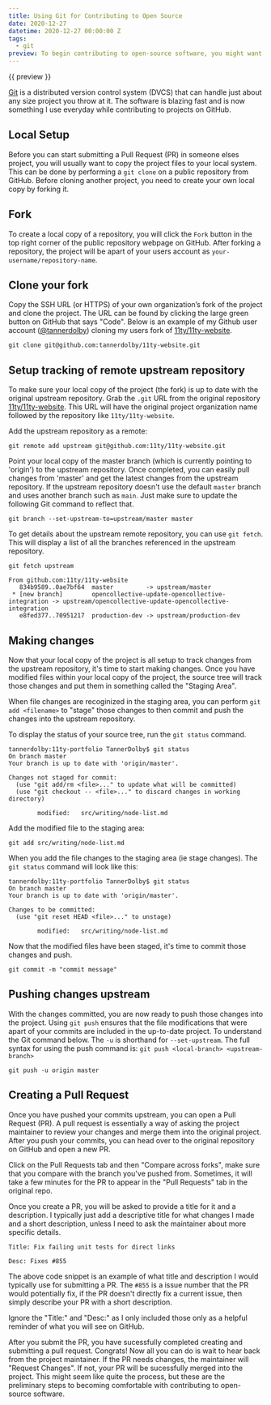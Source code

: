 ```yaml
---
title: Using Git for Contributing to Open Source
date: 2020-12-27
datetime: 2020-12-27 00:00:00 Z
tags: 
  - git
preview: To begin contributing to open-source software, you might want to become familiar with Git. Understanding the workflow of creating your own local copy of a repository and keeping it up to date with the upstream repository is integral to start creating PRs in public projects.
---
```


{{ preview }}

[Git](https://git-scm.com/) is a distributed version control system (DVCS) that can handle just about any size project you throw at it. The software is blazing fast and is now something I use everyday while contributing to projects on GitHub.

<h2 class="post-heading">Local Setup</h2>

Before you can start submitting a Pull Request (PR) in someone elses project, you will usually want to copy the project files to your local system. This can be done by performing a `git clone` on a public repository from GitHub. Before cloning another project, you need to create your own local copy by forking it.

<h2 class="post-heading">Fork</h2>

To create a local copy of a repository, you will click the `Fork` button in the top right corner of the public repository webpage on GitHub. After forking a repository, the project will be apart of your users account as `your-username/repository-name`.

<h2 class="post-heading">Clone your fork</h2>

Copy the SSH URL (or HTTPS) of your own organization’s fork of the project and clone the project. The URL can be found by clicking the large green button on GitHub that says "Code". Below is an example of my Github user account ([@tannerdolby](https://github.com/tannerdolby)) cloning my users fork of [11ty/11ty-website](https://github.com/11ty/11ty-website).

```git
git clone git@github.com:tannerdolby/11ty-website.git
```

<h2 class="post-heading">Setup tracking of remote upstream repository</h2>

To make sure your local copy of the project (the fork) is up to date with the original upstream repository. Grab the `.git` URL from the original repository [11ty/11ty-website](https://github.com/11ty/11ty-website). This URL will have the original project organization name followed by the repository like `11ty/11ty-website`.

Add the upstream repository as a remote:

```git
git remote add upstream git@github.com:11ty/11ty-website.git
```

Point your local copy of the master branch (which is currently pointing to 'origin') to the upstream repository. Once completed, you can easily pull changes from 'master' and get the latest changes from the upstream repository. If the upstream repository doesn't use the default `master` branch and uses another branch such as `main`. Just make sure to update the following Git command to reflect that.

```git
git branch --set-upstream-to=upstream/master master
```

To get details about the upstream remote repository, you can use `git fetch`. This will display a list of all the branches referenced in the upstream repository.

```git
git fetch upstream

From github.com:11ty/11ty-website
   834b9589..0ae7bf64  master         -> upstream/master
 * [new branch]        opencollective-update-opencollective-integration -> upstream/opencollective-update-opencollective-integration
   e8fed377..70951217  production-dev -> upstream/production-dev
```

<h2 class="post-heading">Making changes</h2>

Now that your local copy of the project is all setup to track changes from the upstream repository, it's time to start making changes. Once you have modified files within your local copy of the project, the source tree will track those changes and put them in something called the "Staging Area". 

When file changes are recoginized in the staging area, you can perform `git add <filename>` to "stage" those changes to then commit and push the changes into the upstream repository. 

To display the status of your source tree, run the `git status` command.

```git
tannerdolby:11ty-portfolio TannerDolby$ git status
On branch master
Your branch is up to date with 'origin/master'.

Changes not staged for commit:
  (use "git add/rm <file>..." to update what will be committed)
  (use "git checkout -- <file>..." to discard changes in working directory)

        modified:   src/writing/node-list.md
```

Add the modified file to the staging area:

```git
git add src/writing/node-list.md
```

When you add the file changes to the staging area (ie stage changes). The `git status` command will look like this:

```git
tannerdolby:11ty-portfolio TannerDolby$ git status
On branch master
Your branch is up to date with 'origin/master'.

Changes to be committed:
  (use "git reset HEAD <file>..." to unstage)

        modified:   src/writing/node-list.md
```

Now that the modified files have been staged, it's time to commit those changes and push.

```git
git commit -m "commit message"
```

<h2 class="post-heading">Pushing changes upstream</h2>

With the changes committed, you are now ready to push those changes into the project. Using `git push` ensures that the file modifications that were apart of your commits are included in the up-to-date project. To understand the Git command below. The `-u` is shorthand for `--set-upstream`. The full syntax for using the push command is: `git push <local-branch> <upstream-branch>`

```git
git push -u origin master
```

<h2 class="post-heading">Creating a Pull Request</h2>

Once you have pushed your commits upstream, you can open a Pull Request (PR). A pull request is essentially a way of asking the project maintainer to review your changes and merge them into the original project. After you push your commits, you can head over to the original repository on GitHub and open a new PR. 

Click on the Pull Requests tab and then "Compare across forks", make sure that you compare with the branch you've pushed from. Sometimes, it will take a few minutes for the PR to appear in the "Pull Requests" tab in the original repo. 

Once you create a PR, you will be asked to provide a title for it and a description. I typically just add a descriptive title for what changes I made and a short description, unless I need to ask the maintainer about more specific details.

```git
Title: Fix failing unit tests for direct links

Desc: Fixes #855
```

The above code snippet is an example of what title and description I would typically use for submitting a PR. The `#855` is a issue number that the PR would potentially fix, if the PR doesn't directly fix a current issue, then simply describe your PR with a short description. 

Ignore the "Title:" and "Desc:" as I only included those only as a helpful reminder of what you will see on GitHub.

After you submit the PR, you have sucessfully completed creating and submitting a pull request. Congrats! Now all you can do is wait to hear back from the project maintainer. If the PR needs changes, the maintainer will "Request Changes". If not, your PR will be sucessfully merged into the project. This might seem like quite the process, but these are the preliminary steps to becoming comfortable with contributing to open-source software.
